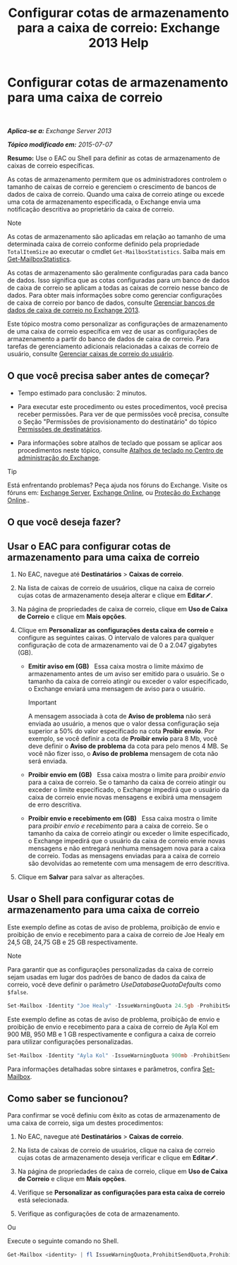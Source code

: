 ﻿---
title: 'Configurar cotas de armazenamento para a caixa de correio: Exchange 2013 Help'
TOCTitle: Configurar cotas de armazenamento para uma caixa de correio
ms:assetid: 5f5fe292-c80e-4a0b-b3e6-e193ea5171d0
ms:mtpsurl: https://technet.microsoft.com/pt-br/library/Aa998353(v=EXCHG.150)
ms:contentKeyID: 50556198
ms.date: 01/10/2018
mtps_version: v=EXCHG.150
ms.translationtype: HT
---

# Configurar cotas de armazenamento para uma caixa de correio

 

_**Aplica-se a:** Exchange Server 2013_

_**Tópico modificado em:** 2015-07-07_

**Resumo:**  Use o EAC ou Shell para definir as cotas de armazenamento de caixas de correio específicas.

As cotas de armazenamento permitem que os administradores controlem o tamanho de caixas de correio e gerenciem o crescimento de bancos de dados de caixa de correio. Quando uma caixa de correio atinge ou excede uma cota de armazenamento especificada, o Exchange envia uma notificação descritiva ao proprietário da caixa de correio.


> [!NOTE]  
> As cotas de armazenamento são aplicadas em relação ao tamanho de uma determinada caixa de correio conforme definido pela propriedade <CODE>TotalItemSize</CODE> ao executar o cmdlet <CODE>Get-MailboxStatistics</CODE>. Saiba mais em <A href="https://technet.microsoft.com/pt-br/library/bb124612(v=exchg.150)">Get-MailboxStatistics</A>.



As cotas de armazenamento são geralmente configuradas para cada banco de dados. Isso significa que as cotas configuradas para um banco de dados de caixa de correio se aplicam a todas as caixas de correio nesse banco de dados. Para obter mais informações sobre como gerenciar configurações de caixa de correio por banco de dados, consulte [Gerenciar bancos de dados de caixa de correio no Exchange 2013](manage-mailbox-databases-in-exchange-2013-exchange-2013-help.md).

Este tópico mostra como personalizar as configurações de armazenamento de uma caixa de correio específica em vez de usar as configurações de armazenamento a partir do banco de dados de caixa de correio. Para tarefas de gerenciamento adicionais relacionadas a caixas de correio de usuário, consulte [Gerenciar caixas de correio do usuário](https://docs.microsoft.com/pt-br/exchange/recipients-in-exchange-online/manage-user-mailboxes/manage-user-mailboxes).

## O que você precisa saber antes de começar?

  - Tempo estimado para conclusão: 2 minutos.

  - Para executar este procedimento ou estes procedimentos, você precisa receber permissões. Para ver de que permissões você precisa, consulte o Seção "Permissões de provisionamento do destinatário" do tópico [Permissões de destinatários](recipients-permissions-exchange-2013-help.md).

  - Para informações sobre atalhos de teclado que possam se aplicar aos procedimentos neste tópico, consulte [Atalhos de teclado no Centro de administração do Exchange](keyboard-shortcuts-in-the-exchange-admin-center-exchange-online-protection-help.md).


> [!TIP]  
> Está enfrentando problemas? Peça ajuda nos fóruns do Exchange. Visite os fóruns em: <A href="https://go.microsoft.com/fwlink/p/?linkid=60612">Exchange Server</A>, <A href="https://go.microsoft.com/fwlink/p/?linkid=267542">Exchange Online</A>, ou <A href="https://go.microsoft.com/fwlink/p/?linkid=285351">Proteção do Exchange Online</A>..



## O que você deseja fazer?

## Usar o EAC para configurar cotas de armazenamento para uma caixa de correio

1.  No EAC, navegue até **Destinatários** \> **Caixas de correio**.

2.  Na lista de caixas de correio de usuários, clique na caixa de correio cujas cotas de armazenamento deseja alterar e clique em **Editar**![Ícone de edição](images/JJ218640.6f53ccb2-1f13-4c02-bea0-30690e6ea71d(EXCHG.150).gif "Ícone de edição").

3.  Na página de propriedades de caixa de correio, clique em **Uso de Caixa de Correio** e clique em **Mais opções**.

4.  Clique em **Personalizar as configurações desta caixa de correio** e configure as seguintes caixas. O intervalo de valores para qualquer configuração de cota de armazenamento vai de 0 a 2.047 gigabytes (GB).
    
      - **Emitir aviso em (GB)**   Essa caixa mostra o limite máximo de armazenamento antes de um aviso ser emitido para o usuário. Se o tamanho da caixa de correio atingir ou exceder o valor especificado, o Exchange enviará uma mensagem de aviso para o usuário.
        

        > [!IMPORTANT]  
        > A mensagem associada à cota de <STRONG>Aviso de problema</STRONG> não será enviada ao usuário, a menos que o valor dessa configuração seja superior a 50% do valor especificado na cota <STRONG>Proibir envio</STRONG>. Por exemplo, se você definir a cota de <STRONG>Proibir envio</STRONG> para 8 Mb, você deve definir o <STRONG>Aviso de problema</STRONG> da cota para pelo menos 4 MB. Se você não fizer isso, o <STRONG>Aviso de problema</STRONG> mensagem de cota não será enviada.

    
      - **Proibir envio em (GB)**   Essa caixa mostra o limite para *proibir envio* para a caixa de correio. Se o tamanho da caixa de correio atingir ou exceder o limite especificado, o Exchange impedirá que o usuário da caixa de correio envie novas mensagens e exibirá uma mensagem de erro descritiva.
    
      - **Proibir envio e recebimento em (GB)**   Essa caixa mostra o limite para *proibir envio e recebimento* para a caixa de correio. Se o tamanho da caixa de correio atingir ou exceder o limite especificado, o Exchange impedirá que o usuário da caixa de correio envie novas mensagens e não entregará nenhuma mensagem nova para a caixa de correio. Todas as mensagens enviadas para a caixa de correio são devolvidas ao remetente com uma mensagem de erro descritiva.

5.  Clique em **Salvar** para salvar as alterações.

## Usar o Shell para configurar cotas de armazenamento para uma caixa de correio

Este exemplo define as cotas de aviso de problema, proibição de envio e proibição de envio e recebimento para a caixa de correio de Joe Healy em 24,5 GB, 24,75 GB e 25 GB respectivamente.


> [!NOTE]  
> Para garantir que as configurações personalizadas da caixa de correio sejam usadas em lugar dos padrões de banco de dados da caixa de correio, você deve definir o parâmetro <EM>UseDatabaseQuotaDefaults</EM> como <CODE>$false</CODE>.


```powershell
Set-Mailbox -Identity "Joe Healy" -IssueWarningQuota 24.5gb -ProhibitSendQuota 24.75gb -ProhibitSendReceiveQuota 25gb -UseDatabaseQuotaDefaults $false
```

Este exemplo define as cotas de aviso de problema, proibição de envio e proibição de envio e recebimento para a caixa de correio de Ayla Kol em 900 MB, 950 MB e 1 GB respectivamente e configura a caixa de correio para utilizar configurações personalizadas.

```powershell
Set-Mailbox -Identity "Ayla Kol" -IssueWarningQuota 900mb -ProhibitSendQuota 950mb -ProhibitSendReceiveQuota 1gb -UseDatabaseQuotaDefaults $false
```

Para informações detalhadas sobre sintaxes e parâmetros, confira [Set-Mailbox](https://technet.microsoft.com/pt-br/library/bb123981\(v=exchg.150\)).

## Como saber se funcionou?

Para confirmar se você definiu com êxito as cotas de armazenamento de uma caixa de correio, siga um destes procedimentos:

1.  No EAC, navegue até **Destinatários** \> **Caixas de correio**.

2.  Na lista de caixas de correio de usuários, clique na caixa de correio cujas cotas de armazenamento deseja verificar e clique em **Editar**![Ícone de edição](images/JJ218640.6f53ccb2-1f13-4c02-bea0-30690e6ea71d(EXCHG.150).gif "Ícone de edição").

3.  Na página de propriedades de caixa de correio, clique em **Uso de Caixa de Correio** e clique em **Mais opções**.

4.  Verifique se **Personalizar as configurações para esta caixa de correio** está selecionada.

5.  Verifique as configurações de cota de armazenamento.

Ou

Execute o seguinte comando no Shell.

```powershell
Get-Mailbox <identity> | fl IssueWarningQuota,ProhibitSendQuota,ProhibitSendReceiveQuota,UseDatabaseQuotaDefaults
```